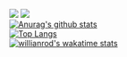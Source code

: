![](https://img.shields.io/badge/<WORD_ON_LEFT>-<WORD_ON_RIGHT>-informational?style=flat&logo=<LOGO_NAME>&logoColor=white&color=2bbc8a)
![](https://komarev.com/ghpvc/?username=Arinonia&style=flat-square)<br>
[![Anurag's github stats](https://github-readme-stats.vercel.app/api?username=Arinonia&theme=blue-green)](https://github.com/Arinonia)<br>
[![Top Langs](https://github-readme-stats.vercel.app/api/top-langs/?username=Arinonia&layout=compact&theme=blue-green)](https://github.com/Arinonia)<br>
[![willianrod's wakatime stats](https://github-readme-stats.vercel.app/api/wakatime?username=Arinonia)](https://github.com/Arinonia)

<!--
**Arinonia/Arinonia** is a ✨ _special_ ✨ repository because its `README.md` (this file) appears on your GitHub profile.

Here are some ideas to get you started:

- 🔭 I’m currently working on ...
- 🌱 I’m currently learning ...
- 👯 I’m looking to collaborate on ...
- 🤔 I’m looking for help with ...
- 💬 Ask me about ...
- 📫 How to reach me: ...
- 😄 Pronouns: ...
- ⚡ Fun fact: ...
-->

